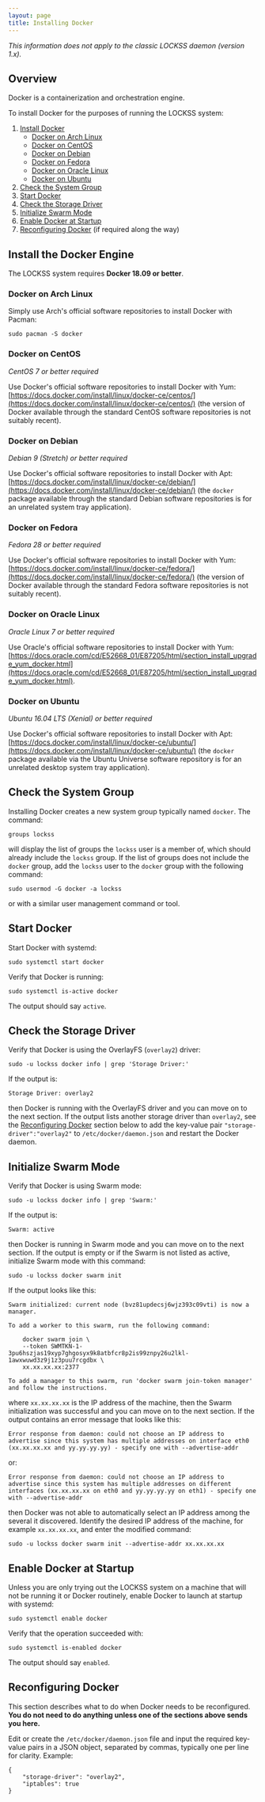 ```yaml
---
layout: page
title: Installing Docker
---
```


*This information does not apply to the classic LOCKSS daemon (version 1.x).*

## Overview

Docker is a containerization and orchestration engine.

To install Docker for the purposes of running the LOCKSS system:

1.  [Install Docker](#install-docker)
    *   [Docker on Arch Linux](#docker-on-arch-linux)
    *   [Docker on CentOS](#docker-on-centos)
    *   [Docker on Debian](#docker-on-debian)
    *   [Docker on Fedora](#docker-on-fedora)
    *   [Docker on Oracle Linux](#docker-on-oracle-linux)
    *   [Docker on Ubuntu](#docker-on-ubuntu)
1.  [Check the System Group](#check-the-system-group)
1.  [Start Docker](#start-docker)
1.  [Check the Storage Driver](#check-the-storage-driver)
1.  [Initialize Swarm Mode](#initialize-swarm-mode)
1.  [Enable Docker at Startup](#enable-docker-at-startup)
1.  [Reconfiguring Docker](#reconfiguring-docker) (if required along the way)

## Install the Docker Engine

The LOCKSS system requires **Docker 18.09 or better**.

### Docker on Arch Linux

Simply use Arch's official software repositories to install Docker with Pacman:

    sudo pacman -S docker

### Docker on CentOS

*CentOS 7 or better required*

Use Docker's official software repositories to install Docker with Yum: [https://docs.docker.com/install/linux/docker-ce/centos/](https://docs.docker.com/install/linux/docker-ce/centos/) (the version of Docker available through the standard CentOS software repositories is not suitably recent).

### Docker on Debian

*Debian 9 (Stretch) or better required*

Use Docker's official software repositories to install Docker with Apt: [https://docs.docker.com/install/linux/docker-ce/debian/](https://docs.docker.com/install/linux/docker-ce/debian/) (the `docker` package available through the standard Debian software repositories is for an unrelated system tray application).

### Docker on Fedora

*Fedora 28 or better required*

Use Docker's official software repositories to install Docker with Yum: [https://docs.docker.com/install/linux/docker-ce/fedora/](https://docs.docker.com/install/linux/docker-ce/fedora/) (the version of Docker available through the standard Fedora software repositories is not suitably recent).

### Docker on Oracle Linux

*Oracle Linux 7 or better required*

Use Oracle's official software repositories to install Docker with Yum: [https://docs.oracle.com/cd/E52668_01/E87205/html/section_install_upgrade_yum_docker.html](https://docs.oracle.com/cd/E52668_01/E87205/html/section_install_upgrade_yum_docker.html).

### Docker on Ubuntu

*Ubuntu 16.04 LTS (Xenial) or better required*

Use Docker's official software repositories to install Docker with Apt: [https://docs.docker.com/install/linux/docker-ce/ubuntu/](https://docs.docker.com/install/linux/docker-ce/ubuntu/) (the `docker` package available via the Ubuntu Universe software repository is for an unrelated desktop system tray application).

## Check the System Group

Installing Docker creates a new system group typically named `docker`. The command:

    groups lockss

will display the list of groups the `lockss` user is a member of, which should already include the `lockss` group. If the list of groups does not include the `docker` group, add the `lockss` user to the `docker` group with the following command:

    sudo usermod -G docker -a lockss

or with a similar user management command or tool.

## Start Docker

Start Docker with systemd:

    sudo systemctl start docker

Verify that Docker is running:

    sudo systemctl is-active docker

The output should say `active`.

## Check the Storage Driver

Verify that Docker is using the OverlayFS (`overlay2`) driver:

    sudo -u lockss docker info | grep 'Storage Driver:'

If the output is:

    Storage Driver: overlay2

then Docker is running with the OverlayFS driver and you can move on to the next section. If the output lists another storage driver than `overlay2`, see the [Reconfiguring Docker](#reconfiguring-docker) section below to add the key-value pair `"storage-driver":"overlay2"` to `/etc/docker/daemon.json` and restart the Docker daemon.

## Initialize Swarm Mode

Verify that Docker is using Swarm mode:

    sudo -u lockss docker info | grep 'Swarm:'

If the output is:

    Swarm: active

then Docker is running in Swarm mode and you can move on to the next section. If the output is empty or if the Swarm is not listed as active, initialize Swarm mode with this command:

    sudo -u lockss docker swarm init

If the output looks like this:

    Swarm initialized: current node (bvz81updecsj6wjz393c09vti) is now a manager.

    To add a worker to this swarm, run the following command:

        docker swarm join \
        --token SWMTKN-1-3pu6hszjas19xyp7ghgosyx9k8atbfcr8p2is99znpy26u2lkl-1awxwuwd3z9j1z3puu7rcgdbx \
        xx.xx.xx.xx:2377

    To add a manager to this swarm, run 'docker swarm join-token manager' and follow the instructions.

where `xx.xx.xx.xx` is the IP address of the machine, then the Swarm initialization was successful and you can move on to the next section. If the output contains an error message that looks like this:

    Error response from daemon: could not choose an IP address to advertise since this system has multiple addresses on interface eth0 (xx.xx.xx.xx and yy.yy.yy.yy) - specify one with --advertise-addr

or:

    Error response from daemon: could not choose an IP address to advertise since this system has multiple addresses on different interfaces (xx.xx.xx.xx on eth0 and yy.yy.yy.yy on eth1) - specify one with --advertise-addr

then Docker was not able to automatically select an IP address among the several it discovered. Identify the desired IP address of the machine, for example `xx.xx.xx.xx`, and enter the modified command:

    sudo -u lockss docker swarm init --advertise-addr xx.xx.xx.xx

## Enable Docker at Startup

Unless you are only trying out the LOCKSS system on a machine that will not be running it or Docker routinely, enable Docker to launch at startup with systemd:

    sudo systemctl enable docker

Verify that the operation succeeded with:

    sudo systemctl is-enabled docker

The output should say `enabled`.

## Reconfiguring Docker

This section describes what to do when Docker needs to be reconfigured. **You do not need to do anything unless one of the sections above sends you here.**

Edit or create the `/etc/docker/daemon.json` file and input the required key-value pairs in a JSON object, separated by commas, typically one per line for clarity. Example:

    {
        "storage-driver": "overlay2",
        "iptables": true
    }
